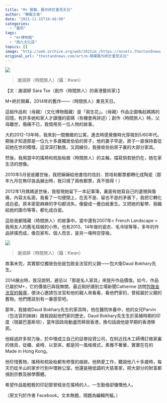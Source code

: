 ```yaml
---
title: "M+ 開幕，舊作終於重見天日"
author: "轉載文章"
date: "2021-11-15T10:48:00"
categories:
  - "藝術"
tags:
  - "m+博物館"
  - "西九文化區"
topics: []
image: "http://web.archive.org/web/2021im_/https://assets.thestandnews.com/media/photos/SaraTse-2.jpeg"
original_url: "thestandnews.com/art/m-開幕舊作終於重見天日"
---
```

![](http://web.archive.org/web/2021im_/https://assets.thestandnews.com/media/photos/SaraTse-2.jpeg)
> 謝淑婷〈時間旅人〉（攝：Kwan）

【文：謝淑婷 Sara Tse（創作〈時間旅人〉的香港藝術家）】

M+終於開幕，2014年的舊作——〈時間旅人〉重見天日。

這組作品和〈母親〉（文化博物館藏）是「兩生花」。〈母親〉作品企圖喚起媽媽的回憶，有許多她和家人才讀懂的密碼（有機會再詳述）；創作〈時間旅人〉時，父母離世，傷痛不已，我借用另一位人物的故事。

大約2012-13年時，我來到一間雅緻的公寓，進去時感覺像時光穿梭到5/60年代。期後才知道那是一位九十多歲獨居伯伯的房子，他的妻子早逝，房子一直保持着從前她在世的模樣。這深深打動我，又因緣份，我接收伯伯房子裏的大部分家具。

然後，我用當中的搖椅和梳妝枱做〈時間旅人〉的主軸，描寫倘若她仍在，她在家生活的想像。

2010年5月爸爸離世後，我把嫲嫲給他書信的信封、賀咭和郵票都轉化成陶瓷（那年九月在無印良品展出時，我只燒了兩枚郵票，真不捨得！）

2012年1月媽媽逝世後，我發現她留下一本記事簿，裏面有她寫自己的遺憾與傷痛，內容太私密。我看了一句便閉上，在丟不是、留也不是的矛盾下，我把它轉化成白瓷。原本密密麻麻的字句都消失，像變成一疊白紙重生。又把她的髪帶、我織給她的圍巾等等，都化成白瓷。

這些我都隱藏〈時間旅人〉的故事中。當中還有2007年< French Landscape >我用友人的舊毛毯做的小熊，也有2013、14年做的瓷衣、毛冷球等等，多年的作品拼揍而成，像百家布，個人而言，是另一塲時空穿梭。

![](http://web.archive.org/web/2021im_/https://assets.thestandnews.com/media/photos/SaraTse-1_wz7Gf7I.jpeg)
> 謝淑婷〈時間旅人〉（攝：Kwan）

故事未完，其實那位獨居伯伯是包致金法官的父親——包大衛Daud Bokhary先生。

2014展出時，我沒說明，避忌以「那是名人家具」來提升作品價值。如今，作品已屬於M+，它的價值已與我無關，最近剛好讀到立場新聞Catherine 訪問[包致金法官的報導](../../society/%E6%9C%AA%E5%BE%97%E8%A8%98%E9%A6%99%E6%B8%AF-%E5%B0%88%E8%A8%AA%E4%B9%9D%E9%BE%8D%E9%95%B7%E5%A4%A7%E7%9A%84%E7%B5%82%E9%99%A2%E6%B3%95%E5%AE%98-%E5%8C%85%E8%87%B4%E9%87%91%E9%A0%86%E9%80%86%E4%B9%9F%E7%95%99-%E7%94%98%E8%8B%A6%E8%88%87%E5%85%B1)，便決心邀請包法官和他的親人來看看，看他們家的，曾經屬於父親的舊物。他們應該別有一番感受吧。 

那年，我接收Daud Bokhary先生的家具時，他在醫院休養中，他的女兒Parvin（包法官的妹妹）跟我說起他們家的歷史。Daud Bokhary先生生於英殖時期的印度（現屬巴基斯坦），當年因政局動盪而移居香港，換句話說他是早期的香港移民。

他經過許多努力後，於中環成立自己的証劵投資公司，在附近找木工師傅訂做家裏的傢具，從櫃、桌椅、以至床，都是同一風格樣式，素雅不奢華，實實在在的Made in Hong Kong。

他珍惜舊物，搖椅和梳妝枱都有修復的痕跡。他熱愛工作，聽說他八十多歲時，每天仍從半山的家步行到中環辦公室。他還是極低調的大慈善家，把大部分的財富都捐到宗教及辦學團體。

希望作品能輕輕的印記那曾經坐在搖椅的人，一生勤儉卻慷慨他人。

（原文刊於作者 Facebook。文本無題，現題為編輯所擬。）